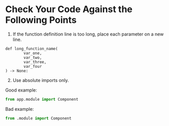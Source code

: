 # Check Your Code Against the Following Points

1. If the function definition line is too long, place each parameter on a new line.
```
def long_function_name(
        var_one,
        var_two,
        var_three,
        var_four
) -> None:
```

2. Use absolute imports only.

Good example:
```python
from app.module import Component
```

Bad example:
```python
from .module import Component
```
